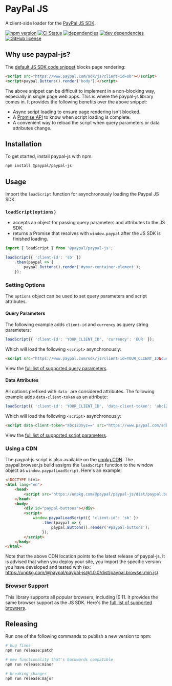 # PayPal JS

A client-side loader for the [PayPal JS SDK](https://developer.paypal.com/docs/business/javascript-sdk/javascript-sdk-reference/).

<a href="https://www.npmjs.com/package/@paypal/paypal-js"><img src="https://img.shields.io/npm/v/@paypal/paypal-js" alt="npm version"></a>
<a href="https://github.com/paypal/paypal-js/actions?query=workflow%3ACI"><img src="https://github.com/paypal/paypal-js/workflows/CI/badge.svg" alt="CI Status"></a>
<a href="https://david-dm.org/paypal/paypal-js"><img src="https://img.shields.io/david/paypal/paypal-js" alt="dependencies"></a>
<a href="https://david-dm.org/paypal/paypal-js?type=dev"><img src="https://img.shields.io/david/dev/paypal/paypal-js" alt="dev dependencies"></a>
<a href="https://github.com/paypal/paypal-js/blob/main/LICENSE.txt"><img src="https://img.shields.io/npm/l/@paypal/paypal-js" alt="GitHub license"></a>

## Why use paypal-js?

The [default JS SDK code snippet](https://developer.paypal.com/docs/business/checkout/set-up-standard-payments/#sample-javascript-sdk-code) blocks page rendering:

```html
<script src="https://www.paypal.com/sdk/js?client-id=sb"></script>
<script>paypal.Buttons().render('body');</script>
```

The above snippet can be difficult to implement in a non-blocking way, especially in single page web apps. This is where the paypal-js library comes in. It provides the following benefits over the above snippet:

- Async script loading to ensure page rendering isn't blocked.
- A [Promise API](https://developer.mozilla.org/en-US/docs/Web/JavaScript/Reference/Global_Objects/Promise) to know when script loading is complete.
- A convenient way to reload the script when query parameters or data attributes change.

## Installation

To get started, install paypal-js with npm.

```sh
npm install @paypal/paypal-js
```

## Usage

Import the `loadScript` function for asynchronously loading the Paypal JS SDK.

### `loadScript(options)`
- accepts an object for passing query parameters and attributes to the JS SDK.
- returns a Promise that resolves with `window.paypal` after the JS SDK is finished loading.

```js
import { loadScript } from '@paypal/paypal-js';

loadScript({ 'client-id': 'sb' })
    .then(paypal => {
        paypal.Buttons().render('#your-container-element');
    });
```

### Setting Options

The `options` object can be used to set query parameters and script attributes.

#### Query Parameters

The following example adds `client-id` and `currency` as query string parameters:

```js
loadScript({ 'client-id': 'YOUR_CLIENT_ID', 'currency': 'EUR' });
```

Which will load the following `<script>` asynchronously:

```html
<script src="https://www.paypal.com/sdk/js?client-id=YOUR_CLIENT_ID&currency=EUR"></script>
```

View the [full list of supported query parameters](https://developer.paypal.com/docs/business/javascript-sdk/javascript-sdk-configuration/#query-parameters).

#### Data Attributes

All options prefixed with `data-` are considered attributes. The following example adds `data-client-token` as an attribute:
```js
loadScript({ 'client-id': 'YOUR_CLIENT_ID', 'data-client-token': 'abc123xyz==' });
```

Which will load the following `<script>` asynchronously:

```html
<script data-client-token="abc123xyz==" src="https://www.paypal.com/sdk/js?client-id=YOUR_CLIENT_ID"></script>
```

View the [full list of supported script parameters](https://developer.paypal.com/docs/business/javascript-sdk/javascript-sdk-configuration/#script-parameters).

### Using a CDN

The paypal-js script is also available on the [unpkg CDN](https://unpkg.com/). The paypal.browser.js build assigns the `loadScript` function to the window object as `window.paypalLoadScript`. Here's an example:

```html
<!DOCTYPE html>
<html lang="en">
    <head>
        <script src="https://unpkg.com/@paypal/paypal-js/dist/paypal.browser.min.js"></script>
    </head>
    <body>
        <div id="paypal-buttons"></div>
        <script>
            window.paypalLoadScript({ 'client-id': 'sb' })
                .then(paypal => {
                    paypal.Buttons().render('#paypal-buttons');
                });
        </script>
    </body>
</html>
```

Note that the above CDN location points to the latest release of paypal-js. It is advised that when you deploy your site, you import the specific version you have developed and tested with (ex: https://unpkg.com/@paypal/paypal-js@1.0.0/dist/paypal.browser.min.js).

### Browser Support

This library supports all popular browsers, including IE 11. It provides the same browser support as the JS SDK. Here's the [full list of supported browsers](https://developer.paypal.com/docs/business/checkout/reference/browser-support/#supported-browsers-by-platform).

## Releasing

Run one of the following commands to publish a new version to npm:

```bash
# bug fixes
npm run release:patch

# new functionality that's backwards compatible
npm run release:minor

# breaking changes
npm run release:major
```
